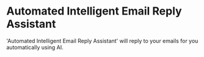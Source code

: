 # Automated Intelligent Email Reply Assistant

'Automated Intelligent Email Reply Assistant' will reply to your emails for you automatically using AI. 
